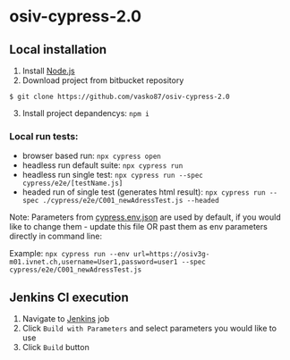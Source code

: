 # osiv-cypress-2.0


## Local installation

1. Install [Node.js](https://nodejs.org/en)
2. Download project from bitbucket repository
```
$ git clone https://github.com/vasko87/osiv-cypress-2.0
```
3. Install project depandencys: ```npm i```

### Local run tests:

- browser based run: ```npx cypress open```
- headless run default suite: ```npx cypress run```
- headless run single test: ```npx cypress run --spec cypress/e2e/[testName.js]```
- headed run of single test (generates html result): ```npx cypress run --spec ./cypress/e2e/C001_newAdressTest.js --headed```

Note: Parameters from [cypress.env.json](cypress.env.json) are used by default, if you would like to change them - update this file OR past them as env parameters directly in command line:

Example: ```npx cypress run --env url=https://osiv3g-m01.ivnet.ch,username=User1,password=user1 --spec cypress/e2e/C001_newAdressTest.js```

## Jenkins CI execution

1. Navigate to  [Jenkins](http://w1064-de-test1:8080/view/Automated%20UI%20Tests/job/OSIV_CYPRESS/) job
2. Click ```Build with Parameters``` and select parameters you would like to use
3. Click ```Build``` button
